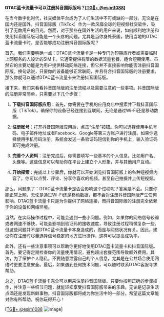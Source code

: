 **DTAC蓝卡流量卡可以注册抖音国际版吗？[[TG💪+ @esim1088](https://t.me/s/esim1088)]**

在当今数字化时代，社交媒体平台成为了人们生活中不可或缺的一部分。无论是在国内还是国外，抖音国际版（TikTok）作为一款风靡全球的短视频社交软件，吸引了无数用户的目光。然而，对于那些在国外生活的用户来说，如何顺利地注册和使用抖音国际版可能是一个头疼的问题。尤其是当你身处泰国，使用当地的DTAC蓝卡流量卡时，是否能够成功注册抖音国际版呢？

首先，我们需要明确一点：DTAC蓝卡流量卡是一种专门为短期旅行者或需要临时上网服务的人设计的SIM卡。它通常提供有限的数据流量套餐，适合短期使用。虽然它的主要功能是为用户提供移动网络连接，但它并不直接影响你能否注册抖音国际版。换句话说，只要你的设备能够正常联网，并且符合抖音国际版的注册要求，那么你就可以通过DTAC蓝卡流量卡来注册抖音国际版。

接下来，我们来看看抖音国际版的注册流程以及需要注意的一些事项。抖音国际版的注册非常简单，只需要以下几个步骤：

1. **下载抖音国际版应用**：首先，你需要在手机的应用商店中搜索并下载抖音国际版（TikTok）。确保你的设备已经连接到互联网，无论是通过Wi-Fi还是移动数据。

2. **注册账号**：打开抖音国际版应用后，点击“注册”按钮。你可以选择使用手机号码、电子邮件地址或者Facebook、Google等第三方账户进行注册。如果你选择使用手机号码注册，系统会发送一条验证码短信到你的手机上，输入验证码即可完成注册。

3. **完善个人资料**：注册完成后，你需要填写一些基本的个人信息，比如用户名、头像等。这些信息可以帮助你在平台上建立个人形象，并与其他用户互动。

4. **开始探索**：完成以上步骤后，你就可以开始浏览抖音国际版上的各种短视频内容了。你可以点赞、评论、分享你喜欢的视频，甚至自己拍摄并上传短视频。

那么，问题来了：DTAC蓝卡流量卡是否会影响这个过程呢？答案是不会。只要你能正常上网，无论是通过Wi-Fi还是移动数据，都不会对注册抖音国际版产生任何影响。DTAC蓝卡流量卡只是为你提供了网络连接，而抖音国际版的注册完全依赖于你的设备和网络环境。

当然，在实际操作过程中，可能会遇到一些小问题。例如，如果你的网络信号较弱或者网速不够快，可能会影响到验证码的接收速度，导致注册过程稍微复杂一些。但这些问题并不是DTAC蓝卡流量卡本身造成的，而是与网络状况有关。因此，建议你在注册时尽量选择信号稳定的地方进行操作，这样可以提高成功率。

此外，还有一些注意事项可以帮助你更好地使用DTAC蓝卡流量卡和抖音国际版。首先，要记得定期检查你的流量使用情况，避免超出套餐范围导致额外费用。其次，为了保护个人隐私，不要随意泄露自己的个人信息，尤其是在公共场合使用网络时更要注意安全。最后，如果遇到任何技术问题，可以随时联系DTAC客服寻求帮助。

总之，DTAC蓝卡流量卡完全可以用来注册抖音国际版。只要你按照正确的步骤操作，并注意一些细节问题，就能轻松享受抖音国际版带来的乐趣。无论是记录生活点滴还是发现新鲜事物，抖音国际版都将成为你生活中的一部分。希望这篇文章能对你有所帮助，祝你玩得开心！

[[TG💪+ @esim1088](https://t.me/s/esim1088) ![Image](https://i.postimg.cc/4NQfJmqS/Snipaste-2025-05-13-00-14-12.png)]